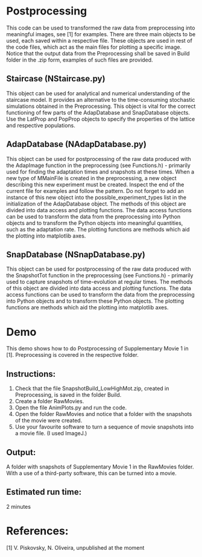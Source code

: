 # Postprocessing
This code can be used to transformed the raw data from preprocessing into meaningful images, see [1] for examples. There are three main objects to be used, each saved within a respective file. These objects are used in rest of the code files, which act as the main files for plotting a specific image. Notice that the output data from the Preprocessing shall be saved in Build folder in the .zip form, examples of such files are provided.
## Staircase (NStaircase.py)
This object can be used for analytical and numerical understanding of the staircase model. It provides an alternative to the time-consuming stochastic simulations obtained in the Preprocessing. This object is vital for the correct functioning of few parts of the AdapDatabase and SnapDatabase objects. Use the LatProp and PopProp objects to specify the properties of the lattice and respective populations.
## AdapDatabase (NAdapDatabase.py)
This object can be used for postprocessing of the raw data produced with the AdapImage function in the preprocessing (see Functions.h) - primarily used for finding the adaptation times and snapshots at these times. When a new type of MMainFile is created in the preprocessing, a new object describing this new experiment must be created. Inspect the end of the current file for examples and follow the pattern. Do not forget to add an instance of this new object into the possible_experiment_types list in the initialization of the AdapDatabase object. The methods of this object are divided into data access and plotting functions. The data access functions can be used to transform the data from the preprocessing into Python objects and to transform the Python objects into meaningful quantities, such as the adaptation rate. The plotting functions are methods which aid the plotting into matplotlib axes.
## SnapDatabase (NSnapDatabase.py)
This object can be used for postprocessing of the raw data produced with the SnapshotTot function in the preprocessing (see Functions.h) - primarily used to capture snapshots of time-evolution at regular times. The methods of this object are divided into data access and plotting functions. The data access functions can be used to transform the data from the preprocessing into Python objects and to transform these Python objects. The plotting functions are methods which aid the plotting into matplotlib axes.

# Demo
This demo shows how to do Postprocessing of Supplementary Movie 1 in [1]. Preprocessing is covered in the respective folder.

## Instructions:
1) Check that the file SnapshotBuild_LowHighMot.zip, created in Preprocessing, is saved in the folder Build.
2) Create a folder RawMovies.
3) Open the file AnimPlots.py and run the code.
4) Open the folder RawMovies and notice that a folder with the snapshots of the movie were created.
5) Use your favourite software to turn a sequence of movie snapshots into a movie file. (I used ImageJ.)

## Output:
A folder with snapshots of Supplementary Movie 1 in the RawMovies folder. With a use of a third-party software, this can be turned into a movie.

## Estimated run time:
2 minutes

# References:
[1] V. Piskovsky, N. Oliveira, unpublished at the moment
